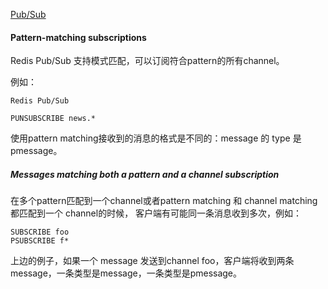 [Pub/Sub](https://redis.io/topics/pubsub)

#### Pattern-matching subscriptions
Redis Pub/Sub 支持模式匹配，可以订阅符合pattern的所有channel。

例如：
```
Redis Pub/Sub

PUNSUBSCRIBE news.*
```

使用pattern matching接收到的消息的格式是不同的：message 的 type 是 pmessage。

##### Messages matching both a pattern and a channel subscription
在多个pattern匹配到一个channel或者pattern matching 和 channel matching 都匹配到一个 channel的时候，
客户端有可能同一条消息收到多次，例如：
```java_holder_method_tree
SUBSCRIBE foo
PSUBSCRIBE f*
```
上边的例子，如果一个 message 发送到channel foo，客户端将收到两条message，一条类型是message，一条类型是pmessage。

